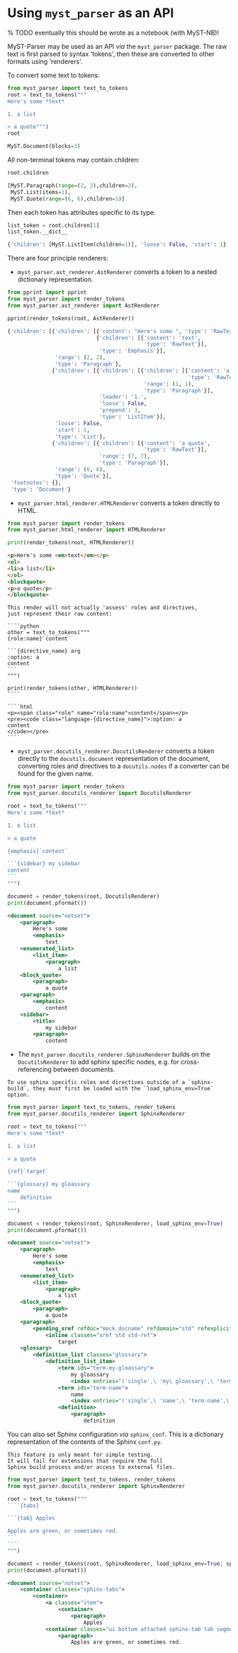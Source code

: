 # Using `myst_parser` as an API

% TODO eventually this should be wrote as a notebook (with MyST-NB)!

MyST-Parser may be used as an API *via* the `myst_parser` package.
The raw text is first parsed to syntax 'tokens',
then these are converted to other formats using 'renderers'.

To convert some text to tokens:

```python
from myst_parser import text_to_tokens
root = text_to_tokens("""
Here's some *text*

1. a list

> a quote""")
root
```

```python
MyST.Document(blocks=3)
```

All non-terminal tokens may contain children:

```python
root.children
```

```python
[MyST.Paragraph(range=(2, 2),children=2),
 MyST.List(items=1),
 MyST.Quote(range=(6, 6),children=1)]
```

Then each token has attributes specific to its type:

```python
list_token = root.children[1]
list_token.__dict__
```

```python
{'children': [MyST.ListItem(children=1)], 'loose': False, 'start': 1}
```

There are four principle renderers:

- `myst_parser.ast_renderer.AstRenderer` converts a token to a nested dictionary representation.

```python
from pprint import pprint
from myst_parser import render_tokens
from myst_parser.ast_renderer import AstRenderer

pprint(render_tokens(root, AstRenderer))
```

```python
{'children': [{'children': [{'content': "Here's some ", 'type': 'RawText'},
                            {'children': [{'content': 'text',
                                           'type': 'RawText'}],
                             'type': 'Emphasis'}],
               'range': (2, 2),
               'type': 'Paragraph'},
              {'children': [{'children': [{'children': [{'content': 'a list',
                                                         'type': 'RawText'}],
                                           'range': (1, 1),
                                           'type': 'Paragraph'}],
                             'leader': '1.',
                             'loose': False,
                             'prepend': 3,
                             'type': 'ListItem'}],
               'loose': False,
               'start': 1,
               'type': 'List'},
              {'children': [{'children': [{'content': 'a quote',
                                           'type': 'RawText'}],
                             'range': (7, 7),
                             'type': 'Paragraph'}],
               'range': (6, 6),
               'type': 'Quote'}],
 'footnotes': {},
 'type': 'Document'}
```

- `myst_parser.html_renderer.HTMLRenderer` converts a token directly to HTML.

```python
from myst_parser import render_tokens
from myst_parser.html_renderer import HTMLRenderer

print(render_tokens(root, HTMLRenderer))
```

```html
<p>Here's some <em>text</em></p>
<ol>
<li>a list</li>
</ol>
<blockquote>
<p>a quote</p>
</blockquote>
```

`````{note}
This render will not actually 'assess' roles and directives,
just represent their raw content:

````python
other = text_to_tokens("""
{role:name}`content`

```{directive_name} arg
:option: a
content
```
""")

print(render_tokens(other, HTMLRenderer))
````

````html
<p><span class="role" name="role:name">content</span></p>
<pre><code class="language-{directive_name}">:option: a
content
</code></pre>
````
`````

- `myst_parser.docutils_renderer.DocutilsRenderer` converts a token directly to the `docutils.document` representation of the document, converting roles and directives to a `docutils.nodes` if a converter can be found for the given name.

````python
from myst_parser import render_tokens
from myst_parser.docutils_renderer import DocutilsRenderer

root = text_to_tokens("""
Here's some *text*

1. a list

> a quote

{emphasis}`content`

```{sidebar} my sidebar
content
```
""")

document = render_tokens(root, DocutilsRenderer)
print(document.pformat())
````

```xml
<document source="notset">
    <paragraph>
        Here's some
        <emphasis>
            text
    <enumerated_list>
        <list_item>
            <paragraph>
                a list
    <block_quote>
        <paragraph>
            a quote
    <paragraph>
        <emphasis>
            content
    <sidebar>
        <title>
            my sidebar
        <paragraph>
            content
```

- The `myst_parser.docutils_renderer.SphinxRenderer` builds on the `DocutilsRenderer` to add sphinx specific nodes, e.g. for cross-referencing between documents.

```{note}
To use sphinx specific roles and directives outside of a `sphinx-build`, they must first be loaded with the `load_sphinx_env=True` option.
```

````python
from myst_parser import text_to_tokens, render_tokens
from myst_parser.docutils_renderer import SphinxRenderer

root = text_to_tokens("""
Here's some *text*

1. a list

> a quote

{ref}`target`

```{glossary} my gloassary
name
    definition
```
""")

document = render_tokens(root, SphinxRenderer, load_sphinx_env=True)
print(document.pformat())
````

```xml
<document source="notset">
    <paragraph>
        Here's some
        <emphasis>
            text
    <enumerated_list>
        <list_item>
            <paragraph>
                a list
    <block_quote>
        <paragraph>
            a quote
    <paragraph>
        <pending_xref refdoc="mock_docname" refdomain="std" refexplicit="False" reftarget="target" reftype="ref" refwarn="True">
            <inline classes="xref std std-ref">
                target
    <glossary>
        <definition_list classes="glossary">
            <definition_list_item>
                <term ids="term-my-gloassary">
                    my gloassary
                    <index entries="('single',\ 'my\ gloassary',\ 'term-my-gloassary',\ 'main',\ None)">
                <term ids="term-name">
                    name
                    <index entries="('single',\ 'name',\ 'term-name',\ 'main',\ None)">
                <definition>
                    <paragraph>
                        definition
```

You can also set Sphinx configuration *via* `sphinx_conf`. This is a dictionary representation of the contents of the Sphinx `conf.py`.

```{warning}
This feature is only meant for simple testing.
It will fail for extensions that require the full
Sphinx build process and/or access to external files.
```

`````python
from myst_parser import text_to_tokens, render_tokens
from myst_parser.docutils_renderer import SphinxRenderer

root = text_to_tokens("""
````{tabs}

```{tab} Apples

Apples are green, or sometimes red.
```
````
""")

document = render_tokens(root, SphinxRenderer, load_sphinx_env=True, sphinx_conf={"extensions": ["sphinx_tabs.tabs"]})
print(document.pformat())
`````

```xml
<document source="notset">
    <container classes="sphinx-tabs">
        <container>
            <a classes="item">
                <container>
                    <paragraph>
                        Apples
            <container classes="ui bottom attached sphinx-tab tab segment sphinx-data-tab-0-0 active">
                <paragraph>
                    Apples are green, or sometimes red.
```
